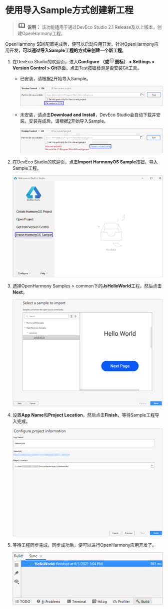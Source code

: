# 使用导入Sample方式创建新工程<a name="ZH-CN_TOPIC_0000001163914943"></a>

>![](public_sys-resources/icon-note.gif) **说明：** 
>该功能适用于通过DevEco Studio 2.1 Release及以上版本，创建OpenHarmony工程。

OpenHarmony SDK配置完成后，便可以启动应用开发。针对OpenHarmony应用开发，**可以通过导入Sample工程的方式来创建一个新工程**。

1.  在DevEco Studio的欢迎页，进入**Configure （或**![](figures/zh-cn_image_0000001118018452.png)**图标） \> Settings \> Version Control \> Git**界面，点击Test按钮检测是否安装Git工具。
    -   已安装，请根据[2](#li5947194711181)开始导入Sample。

        ![](figures/zh-cn_image_0000001118018088.png)

    -   未安装，请点击**Download and Install**，DevEco Studio会自动下载并安装。安装完成后，请根据[2](#li5947194711181)开始导入Sample。

        ![](figures/zh-cn_image_0000001164498191.png)

2.  <a name="li5947194711181"></a>在DevEco Studio的欢迎页，点击**Import HarmonyOS Sample**按钮，导入Sample工程。

    ![](figures/zh-cn_image_0000001163835551.png)

3.  选择OpenHarmony Samples \> common下的**JsHelloWorld**工程，然后点击**Next**。

    ![](figures/zh-cn_image_0000001152459178.png)

4.  设置**App Name**和**Project Location**，然后点击**Finish**，等待Sample工程导入完成。

    ![](figures/zh-cn_image_0000001163915521.png)

5.  等待工程同步完成，同步成功后，便可以进行OpenHarmony应用开发了。

    ![](figures/zh-cn_image_0000001163915523.png)


